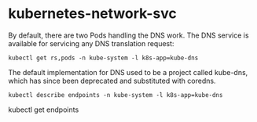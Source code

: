 # kubernetes-network-svc

By default, there are two Pods handling the DNS work. The DNS service is available for servicing any DNS translation request:

 `kubectl get rs,pods -n kube-system -l k8s-app=kube-dns`

 The default implementation for DNS used to be a project called kube-dns, which has since been deprecated and substituted with coredns. 

`kubectl describe endpoints -n kube-system -l k8s-app=kube-dns`

kubectl get endpoints